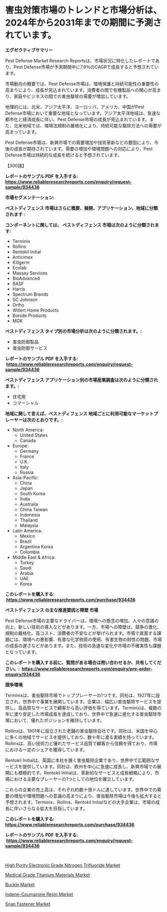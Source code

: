 <p><h1>害虫対策市場のトレンドと市場分析は、2024年から2031年までの期間に予測されています。</h1></p><p><strong>エグゼクティブサマリー</strong></p>
<p><p>Pest Defense Market Research Reportsは、市場状況に特化したレポートであり、Pest Defense市場が予測期間中に7.9％のCAGRで成長すると予想されています。</p><p>市場動向の概要では、Pest Defense市場は、環境保護と持続可能性の重要性の高まりにより、成長が見込まれています。消費者の間で有機製品への関心が高まり、家庭やビジネスの間での害虫駆除の需要が増加しています。</p><p>地理的には、北米、アジア太平洋、ヨーロッパ、アメリカ、中国がPest Defense市場において重要な地域となっています。アジア太平洋地域は、急速な都市化と経済成長に伴い、Pest Defense市場の成長が見込まれています。また、北米地域では、環境法規制の厳格化により、持続可能な駆除方法への需要が高まっています。</p><p>Pest Defense市場は、新興市場での需要増加や技術革新などの要因により、今後の成長が期待されています。需要の増加や環境問題への対応により、Pest Defense市場は持続的な成長を続けると予想されています。</p><p>【300語】</p></p>
<p><strong>レポートのサンプル PDF を入手する: <a href="https://www.reliableresearchreports.com/enquiry/request-sample/934436">https://www.reliableresearchreports.com/enquiry/request-sample/934436</a></strong></p>
<p><strong>市場セグメンテーション:</strong></p>
<p><strong> ペストディフェンス 市場はさらに概要、展開、アプリケーション、地域に分類されます :</strong></p>
<p><strong>コンポーネントに関しては、 ペストディフェンス 市場は次のように分類されます: &nbsp;</strong></p>
<p><ul><li>Terminix</li><li>Rollins</li><li>Rentokil Initial</li><li>Anticimex</li><li>Killgerm</li><li>Ecolab</li><li>Massey Services</li><li>BioAdvanced</li><li>BASF</li><li>Harris</li><li>Spectrum Brands</li><li>SC Johnson</li><li>Ortho</li><li>Willert Home Products</li><li>Bonide Products</li><li>MGK</li></ul></p>
<p><strong> ペストディフェンス タイプ別の市場分析は次のように分類されます。:</strong></p>
<p><ul><li>害虫防御製品</li><li>害虫防御サービス</li></ul></p>
<p><strong>レポートのサンプル PDF を入手する: &nbsp;<a href="https://www.reliableresearchreports.com/enquiry/request-sample/934436">https://www.reliableresearchreports.com/enquiry/request-sample/934436</a></strong></p>
<p><strong> ペストディフェンス アプリケーション別の市場産業調査は次のように分類されます。:</strong></p>
<p><ul><li>住宅用</li><li>コマーシャル</li></ul></p>
<p><strong>地域に関して言えば、ペストディフェンス 地域ごとに利用可能なマーケットプレーヤーは次のとおりです。:</strong></p>
<p><ul>
    <li>
        North America:
        <ul>
            <li>United States</li>
            <li>Canada</li>
        </ul>
    </li>
    <li>
        Europe:
        <ul>
            <li>Germany</li>
            <li>France</li>
            <li>U.K.</li>
            <li>Italy</li>
            <li>Russia</li>
        </ul>
    </li>
    <li>
        Asia-Pacific:
        <ul>
            <li>China</li>
            <li>Japan</li>
            <li>South Korea</li>
            <li>India</li>
            <li>Australia</li>
            <li>China Taiwan</li>
            <li>Indonesia</li>
            <li>Thailand</li>
            <li>Malaysia</li>
        </ul>
    </li>
    <li>
        Latin America:
        <ul>
            <li>Mexico</li>
            <li>Brazil</li>
            <li>Argentina Korea</li>
            <li>Colombia</li>
        </ul>
    </li>
    <li>
        Middle East & Africa:
        <ul>
            <li>Turkey</li>
            <li>Saudi</li>
            <li>Arabia</li>
            <li>UAE</li>
            <li>Korea</li>
        </ul>
    </li>
    </ul></p>
<p><strong>このレポートを購入する: &nbsp;<a href="https://www.reliableresearchreports.com/purchase/934436">https://www.reliableresearchreports.com/purchase/934436</a></strong></p>
<p><strong>ペストディフェンス の主な推進要因と障壁 市場</strong></p>
<p><p>Pest Defense市場の主要なドライバーは、環境への懸念の増加、人々の意識の向上、新しい技術の導入などがあります。一方、市場への障壁は、競争の激化、規制の厳格化、高コスト、消費者の不安などが挙げられます。市場で直面する課題には、環境への悪影響、有害な化学物質の使用、有害生物の耐性の問題、市場の成長の遅さなどがあります。また、技術の急速な変化や市場の不確実性も課題となっています。</p></p>
<p><strong>このレポートを購入する前に、質問がある場合は問い合わせるか、共有してください。:&nbsp; <a href="https://www.reliableresearchreports.com/enquiry/pre-order-enquiry/934436">https://www.reliableresearchreports.com/enquiry/pre-order-enquiry/934436</a></strong></p>
<p><strong>競争環境</strong></p>
<p><p>Terminixは、害虫駆除市場でトッププレーヤーの1つです。同社は、1927年に設立され、世界中で事業を展開しています。企業は、幅広い害虫駆除サービスを提供し、高品質なサービスで顧客から高い評価を得ています。Terminixは、複数の年に渡り安定した市場成長を達成しており、世界中で急速に進化する害虫駆除市場において、優れたポジションを維持しています。</p><p>Rollinsは、1901年に設立された老舗の害虫駆除会社です。同社は、米国を中心に多くの地域でサービスを提供しており、数十年に渡る実績を持っています。Rollinsは、高い技術力と優れたサービス品質で顧客から信頼を得ており、市場における一定のシェアを獲得しています。</p><p>Rentokil Initialは、英国に本社を置く害虫駆除企業であり、世界中で広範囲なサービスを提供しています。同社は、欧州を中心に急速に成長し、新興市場での展開にも積極的です。Rentokil Initialは、革新的なサービスと成長戦略により、市場における主要なプレーヤーの1つとしての地位を確立しています。</p><p>これらの企業の売上高は、それぞれ約数十億ドルに達しています。世界中での需要の増加や環境問題への意識の高まりにより、害虫駆除市場は今後も拡大すると予想されます。Terminix、Rollins、Rentokil Initialなどの大手企業は、市場の成長に伴いさらなる拡大を目指しています。</p></p>
<p><strong>このレポートを購入する: &nbsp; <a href="https://www.reliableresearchreports.com/purchase/934436">https://www.reliableresearchreports.com/purchase/934436</a></strong></p>
<p><strong>レポートのサンプル PDF を入手する: &nbsp;<a href="https://www.reliableresearchreports.com/enquiry/request-sample/934436">https://www.reliableresearchreports.com/enquiry/request-sample/934436</a></strong><strong></strong></p>
<p>&nbsp;</p>
<p><p><a href="https://circular-yam-9b9.notion.site/High-Purity-Electronic-Grade-Nitrogen-Trifluoride-Market-Size-Market-Trends-and-Growth-Outlook-for-32125900661344baa19642e878b68a25">High Purity Electronic Grade Nitrogen Trifluoride Market</a></p><p><a href="https://copper-carbon-84f.notion.site/Medical-Grade-Titanium-Materials-Market-Research-Report-The-Key-To-Successful-Business-Strategy-For-a6bbd841a60344c39ba16e0bcfcce901">Medical Grade Titanium Materials Market</a></p><p><a href="https://view.publitas.com/reportprime-1/buckle-market-research-report-reveals-the-latest-trends-and-opportunities-of-this-market-for-period-from-2024-2031/">Buckle Market</a></p><p><a href="https://cedar-agate-3da.notion.site/Indene-Coumarone-Resin-Market-Challenges-Opportunities-and-Growth-Drivers-and-Major-Market-Player-53aea775e3b540ec9a477a10b9c520ef">Indene-Coumarone Resin Market</a></p><p><a href="https://view.publitas.com/reportprime-1/global-snap-fastener-market-by-types-applications-and-major-players-with-regional-growth-rate-analysis-and-development-situation-from-2024-to-2031/">Snap Fastener Market</a></p></p>